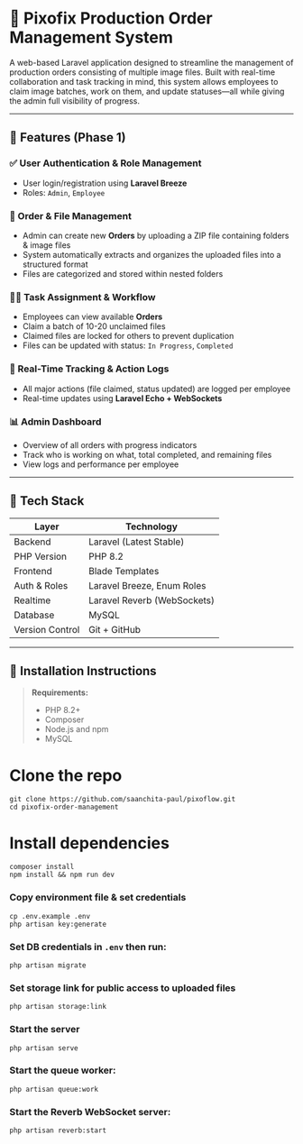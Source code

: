 # 📸 Pixofix Production Order Management System

A web-based Laravel application designed to streamline the management of production orders consisting of multiple image files. Built with real-time collaboration and task tracking in mind, this system allows employees to claim image batches, work on them, and update statuses—all while giving the admin full visibility of progress.

---

## 🚀 Features (Phase 1)

### ✅ User Authentication & Role Management
- User login/registration using **Laravel Breeze**
- Roles: `Admin`, `Employee`

### 📁 Order & File Management
- Admin can create new **Orders** by uploading a ZIP file containing folders & image files
- System automatically extracts and organizes the uploaded files into a structured format
- Files are categorized and stored within nested folders

### 👩‍💻 Task Assignment & Workflow
- Employees can view available **Orders**
- Claim a batch of 10-20 unclaimed files
- Claimed files are locked for others to prevent duplication
- Files can be updated with status: `In Progress`, `Completed`

### 🔄 Real-Time Tracking & Action Logs
- All major actions (file claimed, status updated) are logged per employee
- Real-time updates using **Laravel Echo + WebSockets**

### 📊 Admin Dashboard
- Overview of all orders with progress indicators
- Track who is working on what, total completed, and remaining files
- View logs and performance per employee

---

## 🧰 Tech Stack

| Layer          | Technology                   |
|----------------|------------------------------|
| Backend        | Laravel (Latest Stable)      |
| PHP Version    | PHP 8.2                      |
| Frontend       | Blade Templates              |
| Auth & Roles   | Laravel Breeze, Enum Roles   |
| Realtime       | Laravel Reverb (WebSockets)  |
| Database       | MySQL                        |
| Version Control | Git + GitHub                 |

---

## 📂 Installation Instructions

> **Requirements:**
> - PHP 8.2+
> - Composer
> - Node.js and npm
> - MySQL

# Clone the repo

```
git clone https://github.com/saanchita-paul/pixoflow.git
cd pixofix-order-management
````

# Install dependencies
```
composer install
npm install && npm run dev

```
### Copy environment file & set credentials
```
cp .env.example .env
php artisan key:generate
```
### Set DB credentials in `.env` then run:
```
php artisan migrate
```
### Set storage link for public access to uploaded files
```
php artisan storage:link
```
### Start the server
```
php artisan serve
```
### Start the queue worker:
```
php artisan queue:work

```
### Start the Reverb WebSocket server:
```
php artisan reverb:start
```
